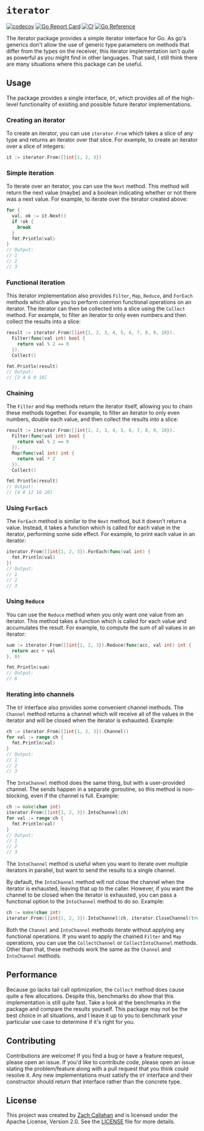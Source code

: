 # `iterator`
[![codecov](https://codecov.io/github/theZMC/iterator/branch/main/graph/badge.svg?token=F3HIWA9OGD)](https://codecov.io/github/theZMC/iterator)
[![Go Report Card](https://goreportcard.com/badge/github.com/theZMC/iterator)](https://goreportcard.com/report/github.com/theZMC/iterator)
[![CI](https://github.com/theZMC/iterator/actions/workflows/ci.yml/badge.svg)](https://github.com/theZMC/iterator/actions/workflows/ci.yml)
[![Go Reference](https://pkg.go.dev/badge/github.com/theZMC/iterator.svg)](https://pkg.go.dev/github.com/theZMC/iterator)

The iterator package provides a simple iterator interface for Go. As go's generics don't allow the use of generic type
parameters on methods that differ from the types on the receiver, this iterator implementation isn't quite as powerful
as you might find in other languages. That said, I still think there are many situations where this package can be useful.

## Usage
The package provides a single interface, `Of`, which provides all of the high-level functionality of existing
and possible future iterator implementations.

### Creating an iterator
To create an iterator, you can use `iterator.From` which takes a slice of any type and returns an iterator over that
slice. For example, to create an iterator over a slice of integers:
```go
it := iterator.From([]int{1, 2, 3})
```

### Simple iteration
To iterate over an iterator, you can use the `Next` method. This method will return the next value (maybe) and a boolean
indicating whether or not there was a next value. For example, to iterate over the iterator created above:
```go
for {
  val, ok := it.Next()
  if !ok {
    break
  }
  fmt.Println(val)
}
// Output:
// 1
// 2
// 3
```

### Functional iteration
This iterator implementation also provides `Filter`, `Map`, `Reduce`, and `ForEach` methods which allow you to perform
common functional operations on an iterator. The iterator can then be collected into a slice using the `Collect` method.
For example, to filter an iterator to only even numbers and then collect the results into a slice:
```go
result := iterator.From([]int{1, 2, 3, 4, 5, 6, 7, 8, 9, 10}).
  Filter(func(val int) bool {
    return val % 2 == 0
  }).
  Collect()

fmt.Println(result)
// Output:
// [2 4 6 8 10]
```

### Chaining
The `Filter` and `Map` methods return the iterator itself, allowing you to chain these methods together. For example, to
filter an iterator to only even numbers, double each value, and then collect the results into a slice:
```go
result := iterator.From([]int{1, 2, 3, 4, 5, 6, 7, 8, 9, 10}).
  Filter(func(val int) bool {
    return val % 2 == 0
  }).
  Map(func(val int) int {
    return val * 2
  }).
  Collect()

fmt.Println(result)
// Output:
// [4 8 12 16 20]
```

### Using `ForEach`
The `ForEach` method is similar to the `Next` method, but it doesn't return a value. Instead, it takes a function which
is called for each value in the iterator, performing some side effect. For example, to print each value in an iterator:
```go
iterator.From([]int{1, 2, 3}).ForEach(func(val int) {
  fmt.Println(val)
})
// Output:
// 1
// 2
// 3
```

### Using `Reduce`
You can use the `Reduce` method when you only want one value from an iterator. This method takes a function which is
called for each value and accumulates the result. For example, to compute the sum of all values in an iterator:
```go
sum := iterator.From([]int{1, 2, 3}).Reduce(func(acc, val int) int {
  return acc + val
}, 0)

fmt.Println(sum)
// Output:
// 6
```

### Iterating into channels
The `Of` interface also provides some convenient channel methods. The `Channel` method returns a channel which will
receive all of the values in the iterator and will be closed when the iterator is exhausted. Example:
```go
ch := iterator.From([]int{1, 2, 3}).Channel()
for val := range ch {
  fmt.Println(val)
}
// Output:
// 1
// 2
// 3
```

The `IntoChannel` method does the same thing, but with a user-provided channel. The sends happen in a separate goroutine,
so this method is non-blocking, even if the channel is full. Example:
```go
ch := make(chan int)
iterator.From([]int{1, 2, 3}).IntoChannel(ch)
for val := range ch {
  fmt.Println(val)
}
// Output:
// 1
// 2
// 3
```
The `IntoChannel` method is useful when you want to iterate over multiple iterators in parallel, but want to send the
results to a single channel.

By default, the `IntoChannel` method will not close the channel when the iterator is exhausted, leaving that up to the
caller. However, if you want the channel to be closed when the iterator is exhausted, you can pass a functional option
to the `IntoChannel` method to do so. Example:
```go
ch := make(chan int)
iterator.From([]int{1, 2, 3}).IntoChannel(ch, iterator.CloseChannel(true))
```

Both the `Channel` and `IntoChannel` methods iterate without applying any functional operations. If you want to apply the
chained `Filter` and `Map` operations, you can use the `CollectChannel` or `CollectIntoChannel` methods. Other than
that, these methods work the same as the `Channel` and `IntoChannel` methods.

## Performance
Because go lacks tail call optimization, the `Collect` method does cause quite a few allocations. Despite this, benchmarks
do show that this implementation is still quite fast. Take a look at the benchmarks in the package and compare the results
yourself. This package may not be the best choice in all situations, and I leave it up to you to benchmark your particular
use case to determine if it's right for you.

## Contributing
Contributions are welcome! If you find a bug or have a feature request, please open an issue. If you'd like to contribute
code, please open an issue stating the problem/feature along with a pull request that you think could resolve it. Any new
implementations must satisfy the `Of` interface and their constructor should return that interface rather than the
concrete type.

## License
This project was created by [Zach Callahan](https://zmc.dev) and is licensed under the Apache License, Version 2.0. See
the [LICENSE](LICENSE) file for more details.